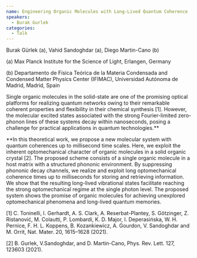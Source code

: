 ```yaml
---
name: Engineering Organic Molecules with Long-Lived Quantum Coherence
speakers:
  - Burak Gurlek
categories:
  - Talk
---
```

Burak Gürlek (a), Vahid Sandoghdar (a), Diego Martin-Cano (b)

(a) Max Planck Institute for the Science of Light, Erlangen, Germany

(b) Departamento de Física Teórica de la Materia Condensada and Condensed Matter Physics Center (IFIMAC), Universidad Autónoma de Madrid, Madrid, Spain

Single organic molecules in the solid-state are one of the promising optical platforms for realizing quantum networks owing to their remarkable coherent properties and flexibility in their chemical synthesis [1]. However, the molecular excited states associated with the strong Fourier-limited zero-phonon lines of these systems decay within nanoseconds, posing a challenge for practical applications in quantum technologies.**

**In this theoretical work, we propose a new molecular system with quantum coherences up to millisecond time scales. Here, we exploit the inherent optomechanical character of organic molecules in a solid organic crystal [2]. The proposed scheme consists of a single organic molecule in a host matrix with a structured phononic environment. By suppressing phononic decay channels, we realize and exploit long optomechanical coherence times up to milliseconds for storing and retrieving information. We show that the resulting long-lived vibrational states facilitate reaching the strong optomechanical regime at the single photon level. The proposed system shows the promise of organic molecules for achieving unexplored optomechanical phenomena and long-lived quantum memories.


[1] C. Toninelli, I. Gerhardt, A. S. Clark, A. Reserbat-Plantey, S. Götzinger, Z. Ristanović, M. Colautti, P. Lombardi, K. D. Major, I. Deperasińska, W. H. Pernice, F. H. L. Koppens, B. Kozankiewicz, A. Gourdon, V. Sandoghdar and M. Orrit, Nat. Mater. 20, 1615–1628 (2021).

[2] B. Gurlek, V.Sandoghdar, and D. Martin-Cano, Phys. Rev. Lett. 127, 123603 (2021).